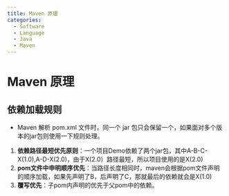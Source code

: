 ```yaml
---
title: Maven 原理
categories:
  - Software
  - Language
  - Java
  - Maven
---
```

# Maven 原理

## 依赖加载规则

- Maven 解析 pom.xml 文件时，同一个 jar 包只会保留一个，如果面对多个版本的jar包则使用一下规则处理。

1. **依赖路径最短优先原则**：一个项目Demo依赖了两个jar包，其中A-B-C-X(1.0),A-D-X(2.0)，由于X(2.0）路径最短，所以项目使用的是X(2.0)
2. **pom文件中申明顺序优先**：当路径长度相同时，maven会根据pom文件声明的顺序加载，如果先声明了B，后声明了C，那就最后的依赖就会是X(1.0)
3. **覆写优先**：子pom内声明的优先于父pom中的依赖。